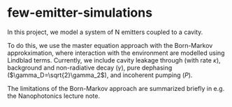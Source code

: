 # few-emitter-simulations
In this project, we model a system of N emitters coupled to a cavity.

To do this, we use the master equation approach with the Born-Markov approkximation, where interaction with the environment are modelled using Lindblad terms.
Currently, we include cavity leakage through (with rate $\kappa$), background and non-radiative decay ($\gamma$), pure dephasing ($\gamma_D=\sqrt{2}\gamma_2$), and incoherent pumping ($P$).

The limitations of the Born-Markov approach are summarized briefly in e.g. the Nanophotonics lecture note.
